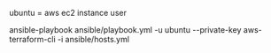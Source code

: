 ubuntu = aws ec2 instance user

ansible-playbook ansible/playbook.yml -u ubuntu --private-key aws-terraform-cli -i ansible/hosts.yml
